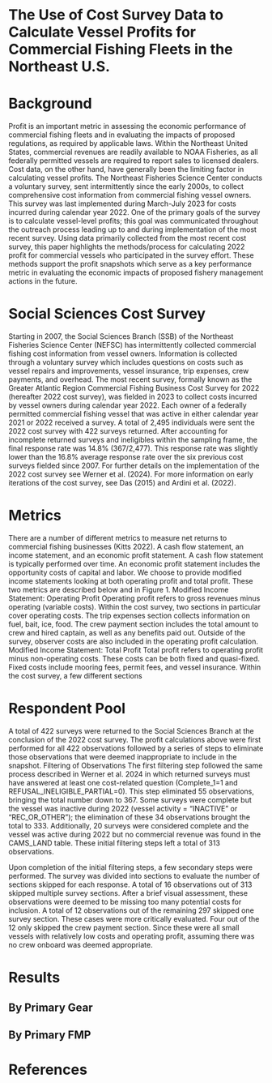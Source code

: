 # The Use of Cost Survey Data to Calculate Vessel Profits for Commercial Fishing Fleets in the Northeast U.S.

# Background

Profit is an important metric in assessing the economic performance of commercial fishing fleets and in evaluating the impacts of proposed regulations, as required by applicable laws. Within the Northeast United States, commercial revenues are readily available to NOAA Fisheries, as all federally permitted vessels are required to report sales to licensed dealers. Cost data, on the other hand, have generally been the limiting factor in calculating vessel profits. 
The Northeast Fisheries Science Center conducts a voluntary survey, sent intermittently since the early 2000s, to collect comprehensive cost information from commercial fishing vessel owners. This survey was last implemented during March-July 2023 for costs incurred during calendar year 2022. One of the primary goals of the survey is to calculate vessel-level profits; this goal was communicated throughout the outreach process leading up to and during implementation of the most recent survey. 
Using data primarily collected from the most recent cost survey, this paper highlights the methods/process for calculating 2022 profit for commercial vessels who participated in the survey effort. These methods support the profit snapshots which serve as a key performance metric in evaluating the economic impacts of proposed fishery management actions in the future. 

# Social Sciences Cost Survey

Starting in 2007, the Social Sciences Branch (SSB) of the Northeast Fisheries Science Center (NEFSC) has intermittently collected commercial fishing cost information from vessel owners. Information is collected through a voluntary survey which includes questions on costs such as vessel repairs and improvements, vessel insurance, trip expenses, crew payments, and overhead. The most recent survey, formally known as the Greater Atlantic Region Commercial Fishing Business Cost Survey for 2022 (hereafter 2022 cost survey), was fielded in 2023 to collect costs incurred by vessel owners during calendar year 2022. Each owner of a federally permitted commercial fishing vessel that was active in either calendar year 2021 or 2022 received a survey. A total of 2,495 individuals were sent the 2022 cost survey with 422 surveys returned. After accounting for incomplete returned surveys and ineligibles within the sampling frame, the final response rate was 14.8% (367/2,477). This response rate was slightly lower than the 16.8% average response rate over the six previous cost surveys fielded since 2007. For further details on the implementation of the 2022 cost survey see Werner et al. (2024). For more information on early iterations of the cost survey, see Das (2015) and Ardini et al. (2022).

# Metrics

There are a number of different metrics to measure net returns to commercial fishing businesses (Kitts 2022). A cash flow statement, an income statement, and an economic profit statement. A cash flow statement is typically performed over time. An economic profit statement includes the opportunity costs of capital and labor. We choose to provide modified income statements looking at both operating profit and total profit. These two metrics are described below and in Figure 1.
Modified Income Statement: Operating Profit
Operating profit refers to gross revenues minus operating (variable costs). Within the cost survey, two sections in particular cover operating costs. The trip expenses section collects information on fuel, bait, ice, food. The crew payment section includes the total amount to crew and hired captain, as well as any benefits paid out. Outside of the survey, observer costs are also included in the operating profit calculation.
Modified Income Statement: Total Profit
Total profit refers to operating profit minus non-operating costs. These costs can be both fixed and quasi-fixed. Fixed costs include mooring fees, permit fees, and vessel insurance. Within the cost survey, a few different sections 

# Respondent Pool

A total of 422 surveys were returned to the Social Sciences Branch at the conclusion of the 2022 cost survey. The profit calculations above were first performed for all 422 observations followed by a series of steps to eliminate those observations that were deemed inappropriate to include in the snapshot.
Filtering of Observations
The first filtering step followed the same process described in Werner et al. 2024 in which returned surveys must have answered at least one cost-related question (Complete_1=1 and REFUSAL_INELIGIBLE_PARTIAL=0). This step eliminated 55 observations, bringing the total  number down to 367. Some surveys were complete but the vessel was inactive during 2022 (vessel activity = “INACTIVE” or “REC_OR_OTHER”); the elimination of these 34 observations brought the total to 333. Additionally, 20 surveys were considered complete and the vessel was active during 2022 but no commercial revenue was found in the CAMS_LAND table. These initial filtering steps left a total of 313 observations. 

Upon completion of the initial filtering steps, a few secondary steps were performed. The survey was divided into sections to evaluate the number of sections skipped for each response. A total of 16 observations out of 313 skipped multiple survey sections. After a brief visual assessment, these observations were deemed to be missing too many potential costs for inclusion. A total of 12 observations out of the remaining 297 skipped one survey section. These cases were more critically evaluated. Four out of the 12 only skipped the crew payment section. Since these were all small vessels with relatively low costs and operating profit, assuming there was no crew onboard was deemed appropriate.


# Results

## By Primary Gear

## By Primary FMP

# References

